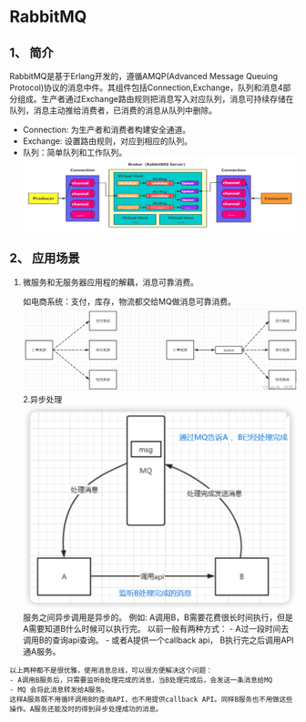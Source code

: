 # RabbitMQ

## 1、 简介

RabbitMQ是基于Erlang开发的，遵循AMQP(Advanced Message Queuing Protocol)协议的消息中件。其组件包括Connection,Exchange，队列和消息4部分组成。生产者通过Exchange路由规则把消息写入对应队列，消息可持续存储在队列，消息主动推给消费者，已消费的消息从队列中删除。

* Connection: 为生产者和消费者构建安全通道。
* Exchange: 设置路由规则，对应到相应的队列。
* 队列：简单队列和工作队列。
  ![RabbitMQ架构](./img/1.1-0.png "RabbitMQ架构")

## 2、   应用场景

  1. 微服务和无服务器应用程的解藕，消息可靠消费。

     如电商系统：支付，库存，物流都交给MQ做消息可靠消费。
    ![RabbitMQ架构](./img/1.2-0.png "RabbitMQ架构")
  2.异步处理
    ![RabbitMQ架构](./img/1.2-2.png "RabbitMQ架构") 
    服务之间异步调用是异步的。
    例如: A调用B，B需要花费很长时间执行，但是A需要知道B什么时候可以执行完。
    以前一般有两种方式：
    - A过一段时间去调用B的查询api查询。
    - 或者A提供一个callback api， B执行完之后调用API通A服务。
  
    以上两种都不是很优雅，使用消息总线，可以很方便解决这个问题：
    - A调用B服务后，只需要监听B处理完成的消息，当B处理完成后，会发送一条消息给MQ
    - MQ 会将此消息转发给A服务。
    这样A服务既不用循环调用B的查询API，也不用提供callback API。同样B服务也不用做这些操作。A服务还能及时的得到异步处理成功的消息。

   

